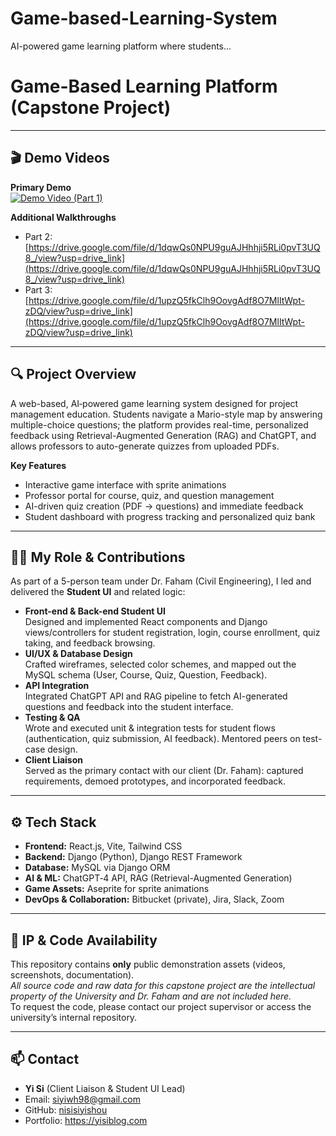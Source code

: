 # Game-based-Learning-System
AI-powered game learning platform where students...

# Game-Based Learning Platform (Capstone Project)

---

## 🎬 Demo Videos

**Primary Demo**  
[![Demo Video (Part 1)](demo/thumbnail.png)](https://drive.google.com/file/d/1bXEPpYGrtdEUBRd5e2unYuiOH_uwcMss/view?usp=drive_link)

**Additional Walkthroughs**  
- Part 2: [https://drive.google.com/file/d/1dqwQs0NPU9guAJHhhji5RLi0pvT3UQ8_/view?usp=drive_link](https://drive.google.com/file/d/1dqwQs0NPU9guAJHhhji5RLi0pvT3UQ8_/view?usp=drive_link)  
- Part 3: [https://drive.google.com/file/d/1upzQ5fkClh9OovgAdf8O7MlItWpt-zDQ/view?usp=drive_link](https://drive.google.com/file/d/1upzQ5fkClh9OovgAdf8O7MlItWpt-zDQ/view?usp=drive_link)

---

## 🔍 Project Overview
A web-based, AI‐powered game learning system designed for project management education. Students navigate a Mario-style map by answering multiple-choice questions; the platform provides real-time, personalized feedback using Retrieval-Augmented Generation (RAG) and ChatGPT, and allows professors to auto-generate quizzes from uploaded PDFs.

**Key Features**  
- Interactive game interface with sprite animations  
- Professor portal for course, quiz, and question management  
- AI-driven quiz creation (PDF → questions) and immediate feedback  
- Student dashboard with progress tracking and personalized quiz bank  

---

## 👩‍💻 My Role & Contributions
As part of a 5-person team under Dr. Faham (Civil Engineering), I led and delivered the **Student UI** and related logic:

- **Front-end & Back-end Student UI**  
  Designed and implemented React components and Django views/controllers for student registration, login, course enrollment, quiz taking, and feedback browsing.  
- **UI/UX & Database Design**  
  Crafted wireframes, selected color schemes, and mapped out the MySQL schema (User, Course, Quiz, Question, Feedback).  
- **API Integration**  
  Integrated ChatGPT API and RAG pipeline to fetch AI-generated questions and feedback into the student interface.  
- **Testing & QA**  
  Wrote and executed unit & integration tests for student flows (authentication, quiz submission, AI feedback). Mentored peers on test-case design.  
- **Client Liaison**  
  Served as the primary contact with our client (Dr. Faham): captured requirements, demoed prototypes, and incorporated feedback.  

---

## ⚙️ Tech Stack
- **Frontend:** React.js, Vite, Tailwind CSS  
- **Backend:** Django (Python), Django REST Framework  
- **Database:** MySQL via Django ORM  
- **AI & ML:** ChatGPT‐4 API, RAG (Retrieval-Augmented Generation)  
- **Game Assets:** Aseprite for sprite animations  
- **DevOps & Collaboration:** Bitbucket (private), Jira, Slack, Zoom  

---

## 📄 IP & Code Availability
This repository contains **only** public demonstration assets (videos, screenshots, documentation).  
_All source code and raw data for this capstone project are the intellectual property of the University and Dr. Faham and are not included here._  
To request the code, please contact our project supervisor or access the university’s internal repository.

---

## 📫 Contact
- **Yi Si** (Client Liaison & Student UI Lead)  
- Email: siyiwh98@gmail.com  
- GitHub: [nisisiyishou](https://github.com/nisisiyishou)  
- Portfolio: https://yisiblog.com  
